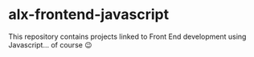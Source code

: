 # alx-frontend-javascript
This repository contains projects linked to Front End development using Javascript... of course 😉
